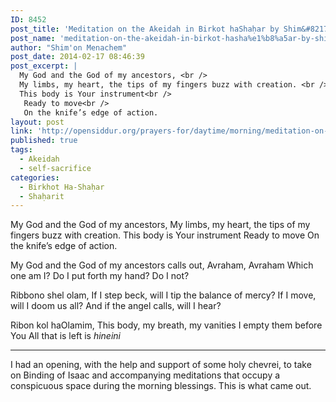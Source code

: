 ```yaml
---
ID: 8452
post_title: 'Meditation on the Akeidah in Birkot haShaḥar by Shim&#8217;on Menachem'
post_name: 'meditation-on-the-akeidah-in-birkot-hasha%e1%b8%a5ar-by-shimon-menachem'
author: "Shim'on Menachem"
post_date: 2014-02-17 08:46:39
post_excerpt: |
  My God and the God of my ancestors, <br />
  My limbs, my heart, the tips of my fingers buzz with creation. <br />
  This body is Your instrument<br />
   Ready to move<br />
   On the knife’s edge of action.
layout: post
link: 'http://opensiddur.org/prayers-for/daytime/morning/meditation-on-the-akeidah-in-birkot-hasha%e1%b8%a5ar-by-shimon-menachem/'
published: true
tags:
  - Akeidah
  - self-sacrifice
categories:
  - Birkhot Ha-Shaḥar
  - Shaḥarit
---
```

<div class="english">
My God and the God of my ancestors,
My limbs, my heart, the tips of my fingers buzz with creation.
This body is Your instrument
Ready to move
On the knife’s edge of action.

My God and the God of my ancestors calls out,
Avraham, Avraham
Which one am I?
Do I put forth my hand?
Do I not?

Ribbono shel olam,
If I step beck, will I tip the balance of mercy?
If I move, will I doom us all?
And if the angel calls, will I hear?

Ribon kol haOlamim,
This body, my breath, my vanities
I empty them before You
All that is left is <em>hineini</em>
</div>

<hr />

I had an opening, with the help and support of some holy chevrei, to take on Binding of Isaac and accompanying meditations that occupy a conspicuous space during the morning blessings. This is what came out.
